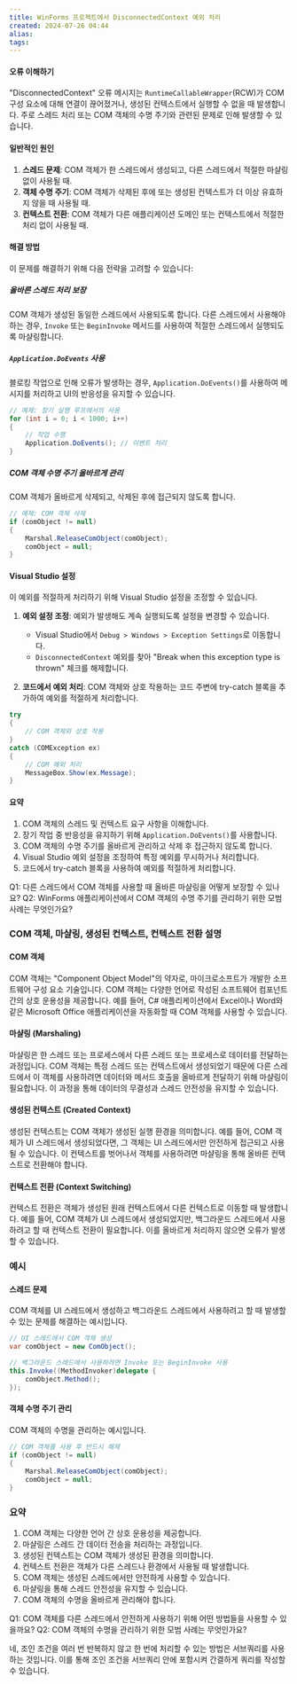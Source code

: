 ```yaml
---
title: WinForms 프로젝트에서 DisconnectedContext 예외 처리
created: 2024-07-26 04:44
alias:
tags:
---
```

#### 오류 이해하기
"DisconnectedContext" 오류 메시지는 `RuntimeCallableWrapper`(RCW)가 COM 구성 요소에 대해 연결이 끊어졌거나, 생성된 컨텍스트에서 실행할 수 없을 때 발생합니다. 주로 스레드 처리 또는 COM 객체의 수명 주기와 관련된 문제로 인해 발생할 수 있습니다.

#### 일반적인 원인
1. **스레드 문제**: COM 객체가 한 스레드에서 생성되고, 다른 스레드에서 적절한 마샬링 없이 사용될 때.
2. **객체 수명 주기**: COM 객체가 삭제된 후에 또는 생성된 컨텍스트가 더 이상 유효하지 않을 때 사용될 때.
3. **컨텍스트 전환**: COM 객체가 다른 애플리케이션 도메인 또는 컨텍스트에서 적절한 처리 없이 사용될 때.

#### 해결 방법
이 문제를 해결하기 위해 다음 전략을 고려할 수 있습니다:

##### 올바른 스레드 처리 보장
COM 객체가 생성된 동일한 스레드에서 사용되도록 합니다. 다른 스레드에서 사용해야 하는 경우, `Invoke` 또는 `BeginInvoke` 메서드를 사용하여 적절한 스레드에서 실행되도록 마샬링합니다.

##### `Application.DoEvents` 사용
블로킹 작업으로 인해 오류가 발생하는 경우, `Application.DoEvents()`를 사용하여 메시지를 처리하고 UI의 반응성을 유지할 수 있습니다.

```csharp
// 예제: 장기 실행 루프에서의 사용
for (int i = 0; i < 1000; i++)
{
    // 작업 수행
    Application.DoEvents(); // 이벤트 처리
}
```

##### COM 객체 수명 주기 올바르게 관리
COM 객체가 올바르게 삭제되고, 삭제된 후에 접근되지 않도록 합니다.

```csharp
// 예제: COM 객체 삭제
if (comObject != null)
{
    Marshal.ReleaseComObject(comObject);
    comObject = null;
}
```

#### Visual Studio 설정
이 예외를 적절하게 처리하기 위해 Visual Studio 설정을 조정할 수 있습니다.

1. **예외 설정 조정**: 예외가 발생해도 계속 실행되도록 설정을 변경할 수 있습니다.
   - Visual Studio에서 `Debug > Windows > Exception Settings`로 이동합니다.
   - `DisconnectedContext` 예외를 찾아 "Break when this exception type is thrown" 체크를 해제합니다.

2. **코드에서 예외 처리**: COM 객체와 상호 작용하는 코드 주변에 try-catch 블록을 추가하여 예외를 적절하게 처리합니다.

```csharp
try
{
    // COM 객체와 상호 작용
}
catch (COMException ex)
{
    // COM 예외 처리
    MessageBox.Show(ex.Message);
}
```

#### 요약
1. COM 객체의 스레드 및 컨텍스트 요구 사항을 이해합니다.
2. 장기 작업 중 반응성을 유지하기 위해 `Application.DoEvents()`를 사용합니다.
3. COM 객체의 수명 주기를 올바르게 관리하고 삭제 후 접근하지 않도록 합니다.
4. Visual Studio 예외 설정을 조정하여 특정 예외를 무시하거나 처리합니다.
5. 코드에서 try-catch 블록을 사용하여 예외를 적절하게 처리합니다.

Q1: 다른 스레드에서 COM 객체를 사용할 때 올바른 마샬링을 어떻게 보장할 수 있나요?
Q2: WinForms 애플리케이션에서 COM 객체의 수명 주기를 관리하기 위한 모범 사례는 무엇인가요?


### COM 객체, 마샬링, 생성된 컨텍스트, 컨텍스트 전환 설명

#### COM 객체
COM 객체는 "Component Object Model"의 약자로, 마이크로소프트가 개발한 소프트웨어 구성 요소 기술입니다. COM 객체는 다양한 언어로 작성된 소프트웨어 컴포넌트 간의 상호 운용성을 제공합니다. 예를 들어, C# 애플리케이션에서 Excel이나 Word와 같은 Microsoft Office 애플리케이션을 자동화할 때 COM 객체를 사용할 수 있습니다.

#### 마샬링 (Marshaling)
마샬링은 한 스레드 또는 프로세스에서 다른 스레드 또는 프로세스로 데이터를 전달하는 과정입니다. COM 객체는 특정 스레드 또는 컨텍스트에서 생성되었기 때문에 다른 스레드에서 이 객체를 사용하려면 데이터와 메서드 호출을 올바르게 전달하기 위해 마샬링이 필요합니다. 이 과정을 통해 데이터의 무결성과 스레드 안전성을 유지할 수 있습니다.

#### 생성된 컨텍스트 (Created Context)
생성된 컨텍스트는 COM 객체가 생성된 실행 환경을 의미합니다. 예를 들어, COM 객체가 UI 스레드에서 생성되었다면, 그 객체는 UI 스레드에서만 안전하게 접근되고 사용될 수 있습니다. 이 컨텍스트를 벗어나서 객체를 사용하려면 마샬링을 통해 올바른 컨텍스트로 전환해야 합니다.

#### 컨텍스트 전환 (Context Switching)
컨텍스트 전환은 객체가 생성된 원래 컨텍스트에서 다른 컨텍스트로 이동할 때 발생합니다. 예를 들어, COM 객체가 UI 스레드에서 생성되었지만, 백그라운드 스레드에서 사용하려고 할 때 컨텍스트 전환이 필요합니다. 이를 올바르게 처리하지 않으면 오류가 발생할 수 있습니다.

### 예시
#### 스레드 문제
COM 객체를 UI 스레드에서 생성하고 백그라운드 스레드에서 사용하려고 할 때 발생할 수 있는 문제를 해결하는 예시입니다.

```csharp
// UI 스레드에서 COM 객체 생성
var comObject = new ComObject();

// 백그라운드 스레드에서 사용하려면 Invoke 또는 BeginInvoke 사용
this.Invoke((MethodInvoker)delegate {
    comObject.Method();
});
```

#### 객체 수명 주기 관리
COM 객체의 수명을 관리하는 예시입니다.

```csharp
// COM 객체를 사용 후 반드시 해제
if (comObject != null)
{
    Marshal.ReleaseComObject(comObject);
    comObject = null;
}
```

### 요약
1. COM 객체는 다양한 언어 간 상호 운용성을 제공합니다.
2. 마샬링은 스레드 간 데이터 전송을 처리하는 과정입니다.
3. 생성된 컨텍스트는 COM 객체가 생성된 환경을 의미합니다.
4. 컨텍스트 전환은 객체가 다른 스레드나 환경에서 사용될 때 발생합니다.
5. COM 객체는 생성된 스레드에서만 안전하게 사용할 수 있습니다.
6. 마샬링을 통해 스레드 안전성을 유지할 수 있습니다.
7. COM 객체의 수명을 올바르게 관리해야 합니다.

Q1: COM 객체를 다른 스레드에서 안전하게 사용하기 위해 어떤 방법들을 사용할 수 있을까요?
Q2: COM 객체의 수명을 관리하기 위한 모범 사례는 무엇인가요?

네, 조인 조건을 여러 번 반복하지 않고 한 번에 처리할 수 있는 방법은 서브쿼리를 사용하는 것입니다. 이를 통해 조인 조건을 서브쿼리 안에 포함시켜 간결하게 쿼리를 작성할 수 있습니다.


